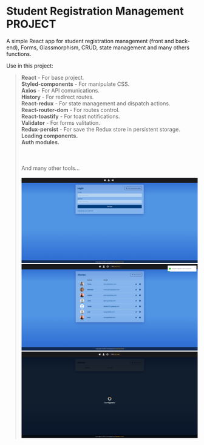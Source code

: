 # Student Registration Management PROJECT
A simple React app for student registration management (front and back-end), Forms, Glassmorphism, CRUD, state management and many others functions.

Use in this project: <br>
> <b>React</b> - For base project.<br>
> <b>Styled-components</b> - For manipulate CSS.<br>
> <b>Axios</b> - For API comunications.<br>
> <b>History</b> - For redirect routes.<br>
> <b>React-redux</b> - For state management and dispatch actions.<br>
> <b>React-router-dom</b> - For routes control.<br>
> <b>React-toastify</b> - For toast notifications.<br>
> <b>Validator</b> - For forms valitation.<br>
> <b>Redux-persist</b> - For save the Redux store in persistent storage.<br>
> <b>Loading components.</b><br>
> <b>Auth modules.</b><br>
  <br><br>  
And many other tools...
<br><br> 
![alt text](https://github.com/keystonealves/student-management/blob/main/login_screen.png)<br>
![alt text](https://github.com/keystonealves/student-management/blob/main/home_screen_and_toast_messages.png)<br>
![alt text](https://github.com/keystonealves/student-management/blob/main/loading_state.png)<br>

